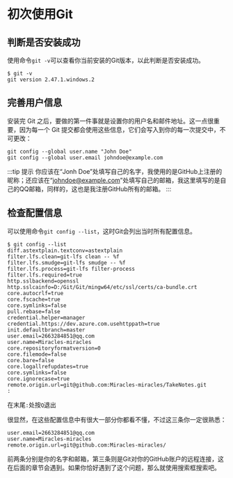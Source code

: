 # 初次使用Git
## 判断是否安装成功
使用命令`git -v`可以查看你当前安装的Git版本，以此判断是否安装成功。
```
$ git -v
git version 2.47.1.windows.2
```
## 完善用户信息
安装完 Git 之后，要做的第一件事就是设置你的用户名和邮件地址。这一点很重要，因为每一个 Git 提交都会使用这些信息，它们会写入到你的每一次提交中，不可更改：  
```
git config --global user.name "John Doe"
git config --global user.email johndoe@example.com
```
:::tip 提示
你应该在“Jonh Doe”处填写自己的名字，我使用的是GitHub上注册的昵称；还应该在“johndoe@example.com”处填写自己的邮箱，我这里填写的是自己的QQ邮箱，同样的，这也是我注册GitHub所有的邮箱。
:::
## 检查配置信息
可以使用命令`git config --list`，这时Git会列出当时所有配置信息。
```
$ git config --list
diff.astextplain.textconv=astextplain
filter.lfs.clean=git-lfs clean -- %f
filter.lfs.smudge=git-lfs smudge -- %f
filter.lfs.process=git-lfs filter-process
filter.lfs.required=true
http.sslbackend=openssl
http.sslcainfo=D:/Git/Git/mingw64/etc/ssl/certs/ca-bundle.crt
core.autocrlf=true
core.fscache=true
core.symlinks=false
pull.rebase=false
credential.helper=manager
credential.https://dev.azure.com.usehttppath=true
init.defaultbranch=master
user.email=2663284851@qq.com
user.name=Miracles-miracles
core.repositoryformatversion=0
core.filemode=false
core.bare=false
core.logallrefupdates=true
core.symlinks=false
core.ignorecase=true
remote.origin.url=git@github.com:Miracles-miracles/TakeNotes.git
:
```
在末尾`:`处按`Q`退出

很显然，在这些配置信息中有很大一部分你都看不懂，不过这三条你一定很熟悉：
```
user.email=2663284851@qq.com
user.name=Miracles-miracles
remote.origin.url=git@github.com:Miracles-miracles/
```
前两条分别是你的名字和邮箱，第三条则是Git对你的GitHub账户的远程连接，这在后面的章节会遇到。如果你恰好遇到了这个问题，那么就使用搜索框搜索吧。